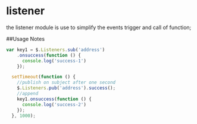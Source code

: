 listener
=========

the listener module is use to simplify the events trigger and call of function;

##Usage Notes

```javascript
var key1 = $.Listeners.sub('address')
    .onsuccess(function () {
      console.log('success-1')
    });

  setTimeout(function () {
    //publish on subject after one second
    $.Listeners.pub('address').success();
    //append
    key1.onsuccess(function () {
      console.log('success-2')
    });
  }, 1000);
```
